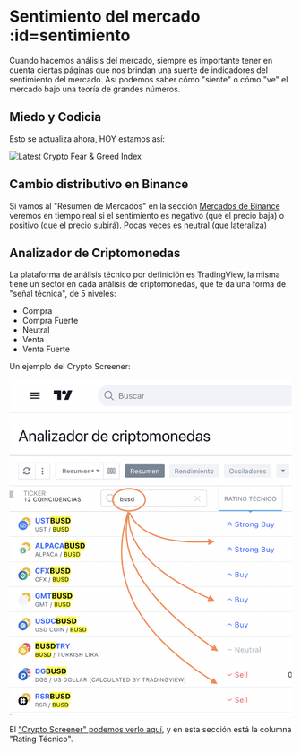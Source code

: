 # Sentimiento del mercado :id=sentimiento

Cuando hacemos análisis del mercado, siempre es importante tener en cuenta ciertas páginas que nos brindan una suerte de indicadores del sentimiento del mercado. Así podemos saber cómo "siente" o cómo "ve" el mercado bajo una teoría de grandes números.

## Miedo y Codicia

Esto se actualiza ahora, HOY estamos así:

<img src="https://alternative.me/crypto/fear-and-greed-index.png" alt="Latest Crypto Fear & Greed Index" title="Indicador de miedo o codicia" />

## Cambio distributivo en Binance

Si vamos al "Resumen de Mercados" en la sección [Mercados de Binance](https://www.binance.com/es/markets) veremos en tiempo real si el sentimiento es negativo (que el precio baja) o positivo (que el precio subirá). Pocas veces es neutral (que lateraliza)

## Analizador de Criptomonedas

La plataforma de análisis técnico por definición es TradingView, la misma tiene un sector en cada análisis de criptomonedas, que te da una forma de "señal técnica", de 5 niveles:

- Compra
- Compra Fuerte
- Neutral
- Venta
- Venta Fuerte

Un ejemplo del Crypto Screener:

![](assets/img/indicador-compra-venta.png)

El ["Crypto Screener" podemos verlo aquí](https://es.tradingview.com/crypto-screener/?share_your_love=waldd0), y en esta sección está la columna "Rating Técnico".